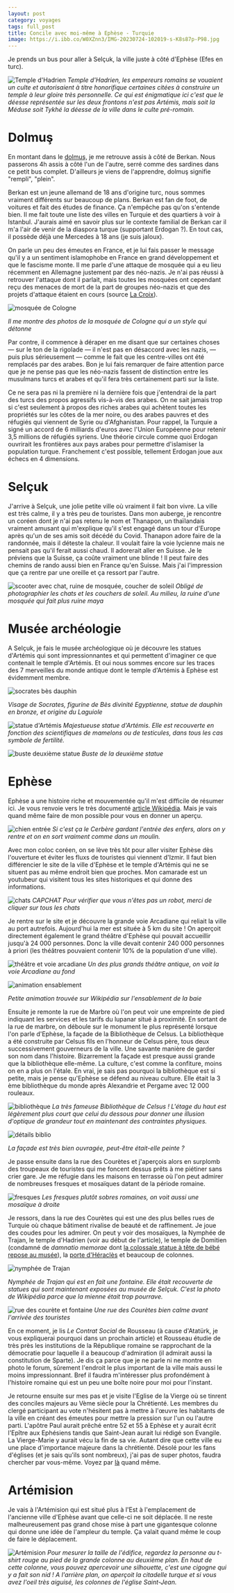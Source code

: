 ```yaml
---
layout: post
category: voyages
tags: full_post
title: Concile avec moi-même à Ephèse - Turquie
image: https://i.ibb.co/W0XZnn3/IMG-20230724-102019-s-K8s87p-P98.jpg
---
```


Je prends un bus pour aller à Selçuk, la ville juste à côté d'Ephèse (Efes en turc).

![Temple d'Hadrien](https://i.ibb.co/W0XZnn3/IMG-20230724-102019-s-K8s87p-P98.jpg)
_Temple d'Hadrien, les empereurs romains se vouaient un culte et autorisaient à titre honorifique certaines citées à construire un temple à leur gloire très personnelle. Ce qui est énigmatique ici c'est que le déesse représentée sur les deux frontons n'est pas Artémis, mais soit la Méduse soit Tykhé la déesse de la ville dans le culte pré-romain._

<!--more-->

# Dolmuş

En montant dans le [dolmuş](https://fr.wikipedia.org/wiki/Dolmu%C5%9F), je me retrouve assis à côté de Berkan. Nous passerons 4h assis à côté l'un de l'autre, serré comme des sardines dans ce petit bus complet. D'ailleurs je viens de l'apprendre, dolmuş signifie "rempli", "plein".

Berkan est un jeune allemand de 18 ans d'origine turc, nous sommes vraiment différents sur beaucoup de plans. Berkan est fan de foot, de voitures et fait des études de finance. Ça n'empêche pas qu'on s'entende bien. Il me fait toute une liste des villes en Turquie et des quartiers à voir à Istanbul. J'aurais aimé en savoir plus sur le contexte familial de Berkan car il m'a l'air de venir de la diaspora turque (supportant Erdogan ?). En tout cas, il possède déjà une Mercedes à 18 ans (je suis jaloux).

On parle un peu des émeutes en France, et je lui fais passer le message qu'il y a un sentiment islamophobe en France en grand développement et que le fascisme monte. Il me parle d'une attaque de mosquée qui a eu lieu récemment en Allemagne justement par des néo-nazis. Je n'ai pas réussi à retrouver l'attaque dont il parlait, mais toutes les mosquées ont cependant reçu des menaces de mort de la part de groupes néo-nazis et que des projets d'attaque étaient en cours (source [La Croix](https://www.la-croix.com/Monde/Europe/En-Allemagne-terrorisme-dextreme-droite-couve-toujours-2020-02-19-1201079298)). 

![mosquée de Cologne](https://upload.wikimedia.org/wikipedia/commons/thumb/7/7b/DITIB-Zentralmoschee_K%C3%B6ln_-_April_2015-7489.jpg/640px-DITIB-Zentralmoschee_K%C3%B6ln_-_April_2015-7489.jpg)

_Il me montre des photos de la mosquée de Cologne qui a un style qui détonne_

Par contre, il commence à déraper en me disant que sur certaines choses — sur le ton de la rigolade — il n'est pas en désaccord avec les nazis, — puis plus sérieusement — comme le fait que les centre-villes ont été remplacés par des arabes. Bon je lui fais remarquer de faire attention parce que je ne pense pas que les néo-nazis fassent de distinction entre les musulmans turcs et arabes et qu'il fera très certainement parti sur la liste. 

Ce ne sera pas ni la première ni la dernière fois que j'entendrai de la part des turcs des propos agressifs vis-à-vis des arabes. On ne sait jamais trop si c'est seulement à propos des riches arabes qui achètent toutes les propriétés sur les côtes de la mer noire, ou des arabes pauvres et des réfugiés qui viennent de Syrie ou d'Afghanistan. Pour rappel, la Turquie a signé un accord de 6 milliards d'euros avec l'Union Européenne pour retenir 3,5 millions de réfugiés syriens. Une théorie circule comme quoi Erdogan ouvrirait les frontières aux pays arabes pour permettre d'islamiser la population turque. Franchement c'est possible, tellement Erdogan joue aux échecs en 4 dimensions. 

# Selçuk

J'arrive à Selçuk, une jolie petite ville où vraiment il fait bon vivre. La ville est très calme, il y a très peu de touristes. Dans mon auberge, je rencontre un coréen dont je n'ai pas retenu le nom et Thanapon, un thaïlandais vraiment amusant qui m'explique qu'il s'est engagé dans un tour d'Europe après qu'un de ses amis soit décédé du Covid. Thanapon adore faire de la randonnée, mais il déteste la chaleur. Il voulait faire la voie lycienne mais ne pensait pas qu'il ferait aussi chaud. Il adorerait aller en Suisse. Je le préviens que la Suisse, ça coûte vraiment une blinde ! Il peut faire des chemins de rando aussi bien en France qu'en Suisse. Mais j'ai l'impression que ça rentre par une oreille et ça ressort par l'autre.

![scooter avec chat, ruine de mosquée, coucher de soleil](https://i.ibb.co/8KxsQLW/selcuk.jpg)
_Obligé de photographier les chats et les couchers de soleil. Au milieu, la ruine d'une mosquée qui fait plus ruine maya_

# Musée archéologie 

A Selçuk, je fais le musée archéologique où je découvre les statues d'Artémis qui sont impressionnantes et qui permettent d'imaginer ce que contenait le temple d'Artémis. 
Et oui nous sommes encore sur les traces des 7 merveilles du monde antique dont le temple d'Artémis à Ephèse est évidemment membre.

![socrates bès dauphin](https://i.ibb.co/nrgn4LH/museeefes2.jpg)

_Visage de Socrates, figurine de Bès divinité Egyptienne, statue de  dauphin en bronze, et origine du Laguiole_

![statue d'Artémis](https://i.ibb.co/bH3myp4/IMG-20230723-190319-6q-ZMb-KNV0-U.jpg)
_Majestueuse statue d'Artémis. Elle est recouverte en fonction des scientifiques de mamelons ou de testicules, dans tous les cas symbole de fertilité._

![buste deuxième statue](https://i.ibb.co/jLGJ3tn/IMG-20230723-190504-8-Du-Ca4-V64o.jpg)
_Buste de la deuxième statue_

# Ephèse

Ephèse a une histoire riche et mouvementée qu'il m'est difficile de résumer ici. Je vous renvoie vers le très documenté [article Wikipédia](https://fr.wikipedia.org/wiki/%C3%89ph%C3%A8se). Mais je vais quand même faire de mon possible pour vous en donner un aperçu.

![chien entrée](https://i.ibb.co/RjwzfGb/IMG-20230724-075256-SPXj-WKld4-K.jpg)
_Si c'est ça le Cerbère gardant l'entrée des enfers, alors on y rentre et on en sort vraiment comme dans un moulin._

Avec mon coloc coréen, on se lève très tôt pour aller visiter Ephèse dès l'ouverture et éviter les fluxs de touristes qui viennent d'Izmir. Il faut bien différencier le site de la ville d'Ephèse et le temple d'Artémis qui ne se situent pas au même endroit bien que proches. Mon camarade est un youtubeur qui visitent tous les sites historiques et qui donne des informations. 

![chats](https://i.ibb.co/w4NThhJ/IMG-20230724-080507-C1-Cx-UJCu2r.jpg)
_CAPCHAT Pour vérifier que vous n'êtes pas un robot, merci de cliquer sur tous les chats_

Je rentre sur le site et je découvre la grande voie Arcadiane qui reliait la ville au port autrefois. Aujourd'hui la mer est située à 5 km du site ! On aperçoit directement également le grand théâtre d'Ephèse qui pouvait accueillir jusqu'à 24 000 personnes. Donc la ville devait contenir 240 000 personnes à priori (les théâtres pouvaient contenir 10% de la population d'une ville).

![théâtre et voie arcadiane](https://i.ibb.co/khnMf72/IMG-20230724-082704-Le8k-Pu-QP7h.jpg)
_Un des plus grands théâtre antique, on voit la voie Arcadiane au fond_


![animation ensablement](https://upload.wikimedia.org/wikipedia/commons/d/db/Ephesos_silting.gif)

_Petite animation trouvée sur Wikipédia sur l'ensablement de la baie_

Ensuite je remonte la rue de Marbre où l'on peut voir une empreinte de pied indiquant les services et les tarifs du lupanar situé à proximité. En sortant de la rue de marbre, on déboule sur le monument le plus représenté lorsque l'on parle d'Ephèse, la façade de la Bibliothèque de Celsus. La bibliothèque a été construite par Celsus fils en l'honneur de Celsus père, tous deux successivement gouverneurs de la ville. Une savante manière de garder son nom dans l'histoire. Bizarrement la façade est presque aussi grande que la bibliothèque elle-même. La culture, c'est comme la confiture, moins on en a plus on l'étale. En vrai, je sais pas pourquoi la bibliothèque est si petite, mais je pense qu'Ephèse se défend au niveau culture. Elle était la 3 ème bibliothèque du monde après Alexandrie et Pergame avec 12 000 rouleaux.

![bibliothèque](https://i.ibb.co/sbHzXVC/IMG-20230724-084306-Eto-AOIg973.jpg)
_La très fameuse Bibliothèque de Celsus ! L'étage du haut est légèrement plus court que celui du dessous pour donner une illusion d'optique de grandeur tout en maintenant des contraintes physiques._

![détails biblio](https://i.ibb.co/cyws8rs/biblio.jpg)

_La façade est très bien ouvragée, peut-être était-elle peinte ?_

Je passe ensuite dans la rue des Courètes et j'aperçois alors en surplomb des troupeaux de touristes qui me foncent dessus prêts à me piétiner sans crier gare. Je me réfugie dans les maisons en terrasse où l'on peut admirer de nombreuses fresques et mosaïques datant de la période romaine. 

![fresques](https://i.ibb.co/z4V54zL/fresquesefes.jpg)
_Les fresques plutôt sobres romaines, on voit aussi une mosaïque à droite_

Je ressors, dans la rue des Courètes qui est une des plus belles rues de Turquie où chaque bâtiment rivalise de beauté et de raffinement. Je joue des coudes pour les admirer. On peut y voir des mosaïques, la Nymphée de Trajan, le temple d'Hadrien (voir au début de l'article), le temple de Domitien (condamné de _damnatio memorae_ dont [la colossale statue à tête de bébé repose au musée](https://i.ibb.co/dcTDfPD/IMG-20230723-190552-6-A6-KKQw-Y2-K.jpg)), la [porte d'Héraclès](https://upload.wikimedia.org/wikipedia/commons/thumb/e/e5/Ephesus_-_Heracles_Gate.jpg/1024px-Ephesus_-_Heracles_Gate.jpg) et beaucoup de colonnes.

![nymphée de Trajan](https://upload.wikimedia.org/wikipedia/commons/thumb/b/b7/Fountain_Traianus_Ephesus.jpg/640px-Fountain_Traianus_Ephesus.jpg)

_Nymphée de Trajan qui est en fait une fontaine. Elle était recouverte de statues qui sont maintenant exposées au musée de Selçuk. C'est la photo de Wikipédia parce que la mienne était trop pourrave._

![rue des courète et fontaine](https://i.ibb.co/wrC4hjD/ruedescouretes.jpg)
_Une rue des Courètes bien calme avant l'arrivée des touristes_

En ce moment, je lis _Le Contrat Social_ de Rousseau (à cause d'Atatürk, je vous expliquerai pourquoi dans un prochain article) et Rousseau étudie de très près les institutions de la République romaine se rapprochant de la démocratie pour laquelle il a beaucoup d'admiration (il admirait aussi la constitution de Sparte). Je dis ça parce que je ne parle ni ne montre en photo le forum, sûrement l'endroit le plus important de la ville mais aussi le moins impressionnant. Bref il faudra m'intéresser plus profondément à l'histoire romaine qui est un peu une boîte noire pour moi pour l'instant.

Je retourne ensuite sur mes pas et je visite l'Eglise de la Vierge où se tinrent des conciles majeurs au Vème siècle pour la Chrétienté. Les membres du clergé participant au vote n'hésitent pas à mettre à l'œuvre les habitants de la ville en créant des émeutes pour mettre la pression sur l'un ou l'autre parti. L'apôtre Paul aurait prêché entre 52 et 55 à Ephèse et y aurait écrit l'Epître aux Ephésiens tandis que Saint-Jean aurait lui rédigé son Evangile. La Vierge-Marie y aurait vécu la fin de sa vie. Autant dire que cette ville eu une place d'importance majeure dans la chrétienté. Désolé pour les fans d'églises (et je sais qu'ils sont nombreux), j'ai pas de super photos, faudra chercher par vous-même. Voyez par [là](https://fr.wikipedia.org/wiki/%C3%89glise_de_la_Vierge_Marie_d%27%C3%89ph%C3%A8se) quand même.

# Artémision

Je vais à l'Artémision qui est situé plus à l'Est à l'emplacement de l'ancienne ville d'Ephèse avant que celle-ci ne soit déplacée. Il ne reste malheureusement pas grand chose mise à part une gigantesque colonne qui donne une idée de l'ampleur du temple. Ça valait quand même le coup de faire le déplacement.

![Artémision](https://i.ibb.co/vmgJ3wB/IMG-20230724-114949-L8-I2-KYjz8y.jpg)
_Pour mesurer la taille de l'édifice, regardez la personne au t-shirt rouge au pied de la grande colonne au deuxième plan. En haut de cette colonne, vous pouvez apercevoir une silhouette, c'est une cigogne qui y a fait son nid ! A l'arrière plan, on aperçoit la citadelle turque et si vous avez l'oeil très aiguisé, les colonnes de l'église Saint-Jean._

